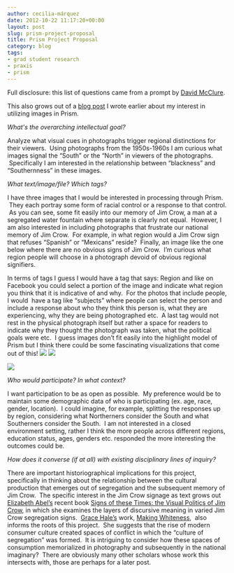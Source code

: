 ```yaml
---
author: cecilia-márquez
date: 2012-10-22 11:17:20+00:00
layout: post
slug: prism-project-proposal
title: Prism Project Proposal
category: blog
tags:
- grad student research
- praxis
- prism
---
```


Full disclosure: this list of questions came from a prompt by [David McClure](http://www.scholarslab.org/people/david-mcclure/).

This also grows out of a [blog post](http://www.scholarslab.org/praxis-program/images-in-prism/) I wrote earlier about my interest in utilizing images in Prism.

_What's the overarching intellectual goal?_

Analyze what visual cues in photographs trigger regional distinctions for their viewers.  Using photographs from the 1950s-1960s I am curious what images signal the “South” or the “North” in viewers of the photographs.  Specifically I am interested in the relationship between “blackness” and “Southernness” in these images.

_What text/image/file? Which tags?_

I have three images that I would be interested in processing through Prism.  They each portray some form of racial control or a response to that control.  As you can see, some fit easily into our memory of Jim Crow, a man at a segregated water fountain where separate is clearly not equal.  However, I am also interested in including photographs that frustrate our national memory of Jim Crow.  For example, in what region would a Jim Crow sign that refuses “Spanish” or “Mexicans” reside?  Finally, an image like the one below where there are no obvious signs of Jim Crow.  I’m curious what region people will choose in a photograph devoid of obvious regional signifiers.

In terms of tags I guess I would have a tag that says: Region and like on Facebook you could select a portion of the image and indicate what region you think that it is indicative of and why.  For the photos that include people, I would  have a tag like “subjects” where people can select the person and include a response about who they think this person is, what they are experiencing, why they are being photographed etc.  A last tag would not rest in the physical photograph itself but rather a space for readers to indicate why they thought the photograph was taken, what the political goals were etc.  I guess images don’t fit easily into the highlight model of Prism but I think there could be some fascinating visualizations that come out of this!
![](https://lh4.googleusercontent.com/L--HV9AUxwcbuPQku-RvizkvEfzNZhVTASU4ErRmmJxTQMmTgwl8bBmUKG4F6BiHeDbpsF14mZvMsvH7OhZl3y9li6dYDjoAy4fxHTKR-OAFktCp-EU2)
![](https://lh6.googleusercontent.com/4OJi36MMWvpegIPmvSkGV4YGzYAIbJmv2GS3Szh_O4smAJWWGYH3ESL5jsUfzZHtO5HNAKQyFe8Gf2jBioHil9dVljntFOcDY0T32srrAIIN1WhIoEve)

![](https://lh4.googleusercontent.com/oerjGrgUanYZIY7rHRl2E33Z_T4i4YX4ehYWzQTFrm39f0dudfqocSMlq8gnQbvN4vxxHEunoMwmvgYf3Yx4KK-rUJcNziXa_eu51hTcPcRPlDq9scz_)

_Who would participate? In what context?_

I want participation to be as open as possible.  My preference would be to maintain some demographic data of who is participating (ex. age, race, gender, location).  I could imagine, for example, splitting the responses up by region, considering what Northerners consider the South and what Southerners consider the South.  I am not interested in a closed environment setting, rather I think the more people across different regions, education status, ages, genders etc. responded the more interesting the outcomes could be.

_How does it converse (if at all) with existing disciplinary lines of inquiry?_

There are important historiographical implications for this project, specifically in thinking about the relationship between the cultural production that emerges out of segregation and the subsequent memory of Jim Crow.  The specific interest in the Jim Crow signage as text grows out [Elizabeth Abel’s](http://english.berkeley.edu/profiles/5) recent book [Signs of these Times: the Visual Politics of Jim Crow](http://www.ucpress.edu/book.php?isbn=9780520261839), in which she examines the layers of discursive meaning in varied Jim Crow segregation signs.  [Grace Hale’s](http://www.virginia.edu/history/user/27) work, [Making Whiteness](http://www.amazon.com/Making-Whiteness-Culture-Segregation-1890-1940/dp/product-description/0679776206),  also informs the roots of this project.  She suggests that the rise of modern consumer culture created spaces of conflict in which the “culture of segregation” was formed.  It is intriguing to consider how these spaces of consumption memorialized in photography and subsequently in the national imaginary?  There are obviously many other scholars whose work this intersects with, those are perhaps for a later post.
